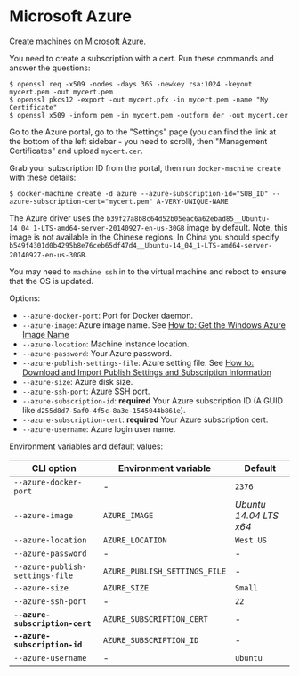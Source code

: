 <!--[metadata]>
+++
title = "Microsoft Azure"
description = "Microsoft Azure driver for machine"
keywords = ["machine, Microsoft Azure, driver"]
[menu.machine]
parent="smn_machine_drivers"
+++
<![end-metadata]-->

# Microsoft Azure

Create machines on [Microsoft Azure](http://azure.microsoft.com/).

You need to create a subscription with a cert. Run these commands and answer the questions:

    $ openssl req -x509 -nodes -days 365 -newkey rsa:1024 -keyout mycert.pem -out mycert.pem
    $ openssl pkcs12 -export -out mycert.pfx -in mycert.pem -name "My Certificate"
    $ openssl x509 -inform pem -in mycert.pem -outform der -out mycert.cer

Go to the Azure portal, go to the "Settings" page (you can find the link at the bottom of the
left sidebar - you need to scroll), then "Management Certificates" and upload `mycert.cer`.

Grab your subscription ID from the portal, then run `docker-machine create` with these details:

    $ docker-machine create -d azure --azure-subscription-id="SUB_ID" --azure-subscription-cert="mycert.pem" A-VERY-UNIQUE-NAME

The Azure driver uses the `b39f27a8b8c64d52b05eac6a62ebad85__Ubuntu-14_04_1-LTS-amd64-server-20140927-en-us-30GB`
image by default. Note, this image is not available in the Chinese regions. In China you should
 specify `b549f4301d0b4295b8e76ceb65df47d4__Ubuntu-14_04_1-LTS-amd64-server-20140927-en-us-30GB`.

You may need to `machine ssh` in to the virtual machine and reboot to ensure that the OS is updated.

Options:

-   `--azure-docker-port`: Port for Docker daemon.
-   `--azure-image`: Azure image name. See [How to: Get the Windows Azure Image Name](https://msdn.microsoft.com/en-us/library/dn135249%28v=nav.70%29.aspx)
-   `--azure-location`: Machine instance location.
-   `--azure-password`: Your Azure password.
-   `--azure-publish-settings-file`: Azure setting file. See [How to: Download and Import Publish Settings and Subscription Information](https://msdn.microsoft.com/en-us/library/dn385850%28v=nav.70%29.aspx)
-   `--azure-size`: Azure disk size.
-   `--azure-ssh-port`: Azure SSH port.
-   `--azure-subscription-id`: **required** Your Azure subscription ID (A GUID like `d255d8d7-5af0-4f5c-8a3e-1545044b861e`).
-   `--azure-subscription-cert`: **required** Your Azure subscription cert.
-   `--azure-username`: Azure login user name.

Environment variables and default values:

| CLI option                      | Environment variable          | Default                |
| ------------------------------- | ----------------------------- | ---------------------- |
| `--azure-docker-port`           | -                             | `2376`                 |
| `--azure-image`                 | `AZURE_IMAGE`                 | _Ubuntu 14.04 LTS x64_ |
| `--azure-location`              | `AZURE_LOCATION`              | `West US`              |
| `--azure-password`              | -                             | -                      |
| `--azure-publish-settings-file` | `AZURE_PUBLISH_SETTINGS_FILE` | -                      |
| `--azure-size`                  | `AZURE_SIZE`                  | `Small`                |
| `--azure-ssh-port`              | -                             | `22`                   |
| **`--azure-subscription-cert`** | `AZURE_SUBSCRIPTION_CERT`     | -                      |
| **`--azure-subscription-id`**   | `AZURE_SUBSCRIPTION_ID`       | -                      |
| `--azure-username`              | -                             | `ubuntu`               |
